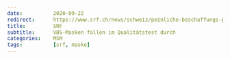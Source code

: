 ```yaml
---
date:          2020-09-22
redirect:      https://www.srf.ch/news/schweiz/peinliche-beschaffungs-panne-vbs-masken-fallen-im-qualitaetstest-durch
title:         SRF
subtitle:      VBS-Masken fallen im Qualitätstest durch
categories:    MSM
tags:          [srf, maske]
---
```

